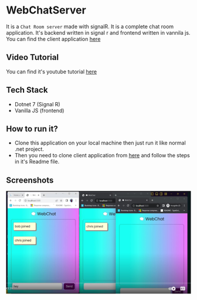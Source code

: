 # WebChatServer

It is a `Chat Room server` made with signalR. It is a complete chat room application. It's backend written in signal r and frontend written in vannila js. You can find the client application [here](https://github.com/rd003/WebChat-Client)

## Video Tutorial

You can find it's youtube tutorial [here](https://www.youtube.com/watch?v=XECRfpM3P4M)

## Tech Stack

- Dotnet 7 (Signal R)
- Vanilla JS (frontend)

## How to run it?
- Clone this application on your local machine then just run it like normal .net project.
- Then you need to clone client application from [here](https://github.com/rd003/WebChat-Client) and follow the steps in it's Readme file.

## Screenshots

![chatroom](https://github.com/rd003/WebChat-Client/blob/master/chatroom.jpg)
